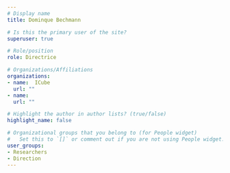 ```yaml
---
# Display name
title: Dominque Bechmann

# Is this the primary user of the site?
superuser: true

# Role/position
role: Directrice

# Organizations/Affiliations
organizations:
- name:  ICube
  url: ""
- name:  
  url: ""

# Highlight the author in author lists? (true/false)
highlight_name: false

# Organizational groups that you belong to (for People widget)
#   Set this to `[]` or comment out if you are not using People widget.
user_groups:
- Researchers
- Direction
---
```

